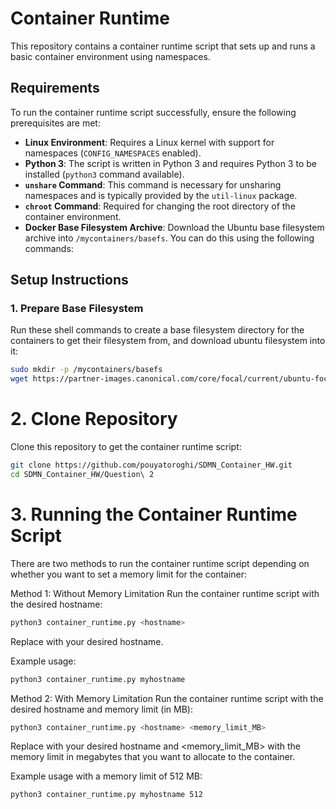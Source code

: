 # Container Runtime

This repository contains a container runtime script that sets up and runs a basic container environment using namespaces.

## Requirements

To run the container runtime script successfully, ensure the following prerequisites are met:

- **Linux Environment**: Requires a Linux kernel with support for namespaces (`CONFIG_NAMESPACES` enabled).
- **Python 3**: The script is written in Python 3 and requires Python 3 to be installed (`python3` command available).
- **`unshare` Command**: This command is necessary for unsharing namespaces and is typically provided by the `util-linux` package.
- **`chroot` Command**: Required for changing the root directory of the container environment.
- **Docker Base Filesystem Archive**: Download the Ubuntu base filesystem archive into `/mycontainers/basefs`. You can do this using the following commands:

## Setup Instructions

### 1. Prepare Base Filesystem
Run these shell commands to create a base filesystem directory for the containers to get their filesystem from, and download ubuntu filesystem into it:

```bash
sudo mkdir -p /mycontainers/basefs
wget https://partner-images.canonical.com/core/focal/current/ubuntu-focal-core-cloudimg-amd64-root.tar.gz -O /mycontainers/basefs/ubuntu-base-20.04-base-amd64.tar.gz
```

# 2. Clone Repository
Clone this repository to get the container runtime script:

```bash
git clone https://github.com/pouyatoroghi/SDMN_Container_HW.git
cd SDMN_Container_HW/Question\ 2
```

# 3. Running the Container Runtime Script
There are two methods to run the container runtime script depending on whether you want to set a memory limit for the container:

Method 1: Without Memory Limitation
Run the container runtime script with the desired hostname:

```bash
python3 container_runtime.py <hostname>
```
Replace <hostname> with your desired hostname.

Example usage:

```bash
python3 container_runtime.py myhostname
```

Method 2: With Memory Limitation
Run the container runtime script with the desired hostname and memory limit (in MB):

```bash
python3 container_runtime.py <hostname> <memory_limit_MB>
```
Replace <hostname> with your desired hostname and <memory_limit_MB> with the memory limit in megabytes that you want to allocate to the container.

Example usage with a memory limit of 512 MB:

```bash
python3 container_runtime.py myhostname 512
```

